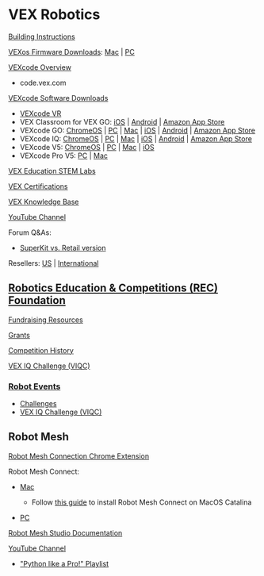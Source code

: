 # VEX Robotics


[Building Instructions](https://www.vexrobotics.com/vex-downloads/builds)


[VEXos Firmware Downloads](https://www.vexrobotics.com/iq/products/vexos): [Mac](https://link.vex.com/vexiq/downloads/vexos-utility-setup-mac) | [PC](https://link.vex.com/vexiq/downloads/vexos-utility-setup)


[VEXcode Overview](https://www.vexrobotics.com/vexcode)
- code.vex.com


[VEXcode Software Downloads](https://www.vexrobotics.com/vexcode-download)

- [VEXcode VR](https://vr.vex.com)
- VEX Classroom for VEX GO: [iOS](https://apps.apple.com/us/app/id1526323250) | [Android](https://play.google.com/store/apps/details?id=com.vex.teacherapp) | [Amazon App Store](https://www.amazon.com/Innovation-First-International-VEX-Classroom/dp/B08K7LYX14)
- VEXcode GO: [ChromeOS](https://chrome.google.com/webstore/detail/vexcode-go-blocks/bakcncldinblmlnabbhichhecpjpbobo) | [PC](https://codego.vex.com) | [Mac](https://codego.vex.com) | [iOS](https://apps.apple.com/us/app/id1501754061) | [Android](https://play.google.com/store/apps/details?id=com.vex.vexcode.blocks.go) | [Amazon App Store](https://www.amazon.com/Innovation-First-International-VEXcode-GO/dp/B08K3WHSV1)
- VEXcode IQ: [ChromeOS](https://link.vex.com/vexcode-iq-blocks-chromebook) | [PC](https://link.vex.com/vexcode-iqblocks-windows) | [Mac](https://link.vex.com/vexcode-iqblocks-mac) | [iOS](https://link.vex.com/vexcode-iq-blocks-ios) | [Android](https://play.google.com/store/apps/details?id=com.vex.vexcode.blocks.iq&hl=en_US) | [Amazon App Store](https://www.amazon.com/dp/B082YHN3DG)
- VEXcode V5: [ChromeOS](https://link.vex.com/vexcode-v5blocks-chromebook) | [PC](https://link.vex.com/vexcode-v5blocks-windows) | [Mac](https://link.vex.com/vexcode-v5blocks-mac) | [iOS](https://apps.apple.com/us/app/id1516887593)
- VEXcode Pro V5: [PC](https://link.vex.com/vexcode-v5text-windows) | [Mac](https://link.vex.com/vexcode-v5text-mac)


[VEX Education STEM Labs](https://education.vex.com)


[VEX Certifications](https://certifications.vex.com)


[VEX Knowledge Base](https://kb.vex.com)


[YouTube Channel](https://www.youtube.com/c/VEXRoboticsInc)


Forum Q&As:
- [SuperKit vs. Retail version](https://www.vexforum.com/t/superkit-vs-retail-version/2528)

Resellers: [US](https://www.vexrobotics.com/how-to-order) | [International](https://kb.vex.com/hc/en-us/articles/360044952972-International-Reseller-Info)


## [Robotics Education & Competitions (REC) Foundation](https://www.roboticseducation.org)

[Fundraising Resources](https://www.roboticseducation.org/fundraising-resources)

[Grants](https://www.roboticseducation.org/grants)

[Competition History](https://www.roboticseducation.org/team-resources/competition-history)

[VEX IQ Challenge (VIQC)](https://www.roboticseducation.org/vex-iq-challenge)


### [Robot Events](https://www.robotevents.com)
- [Challenges](https://challenges.robotevents.com)
- [VEX IQ Challenge (VIQC)](https://www.robotevents.com/robot-competitions/vex-iq-challenge)


## Robot Mesh

[Robot Mesh Connection Chrome Extension](https://chrome.google.com/webstore/detail/robot-mesh-connect-extens/kneikgicddfadmnpnjhbfiaoomchignh/related)


Robot Mesh Connect:

- [Mac](https://www.robotmesh.com/downloads/RobotMeshConnect.dmg)
  - Follow [this guide](https://forum.robotmesh.com/t/mac-os-10-15-7-support/327) to install Robot Mesh Connect on MacOS Catalina

- [PC](https://www.robotmesh.com/downloads/RobotMeshConnect.msi)


[Robot Mesh Studio Documentation](https://docs.robotmesh.com)


[YouTube Channel](https://www.youtube.com/c/RobotMesh)
- ["Python like a Pro!" Playlist](https://www.youtube.com/playlist?list=PLQu7Tvt7G2Lo_Vmya4XgkV-rgX6bgGPy_)
